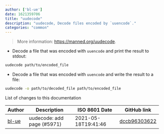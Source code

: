 ```yaml
---
author: ['bl-ue']
date: 1621359706
title: "uudecode"
description: "uudecode, Decode files encoded by `uuencode`."
categories: "common"
---
```

> More information: <https://manned.org/uudecode>.

- Decode a file that was encoded with `uuencode` and print the result to stdout:

```bash
uudecode path/to/encoded_file
```

- Decode a file that was encoded with `uuencode` and write the result to a file:

```bash
uudecode -o path/to/decoded_file path/to/encoded_file
```
List of changes to this documentation


Author | Description | ISO 8601 Date | GitHub link
------|-----|-----|-----
[bl-ue](mailto:54780737+bl-ue@users.noreply.github.com) | uudecode: add page (#5971) | 2021-05-18T19:41:46 | [dccb96303622](https://github.com/tldr-pages/tldr/commit/dccb963036227f3fcb4b5a7bb49a9070bd5225e4)

